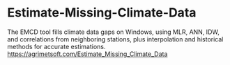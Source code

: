 # Estimate-Missing-Climate-Data
The EMCD tool fills climate data gaps on Windows, using MLR, ANN, IDW, and correlations from neighboring stations, plus interpolation and historical methods for accurate estimations.   https://agrimetsoft.com/Estimate_Missing_Climate_Data
